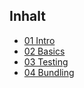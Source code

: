 ## Inhalt
- [01 Intro](https://baloise.github.io/ws-javascript-testing/slides/01_Intro.html)
- [02 Basics](https://baloise.github.io/ws-javascript-testing/slides/02_Basics.html)
- [03 Testing](https://baloise.github.io/ws-javascript-testing/slides/03_Karma&Mocha.html)
- [04 Bundling](https://baloise.github.io/ws-javascript-testing/slides/04_AMD&Webpack.html)
